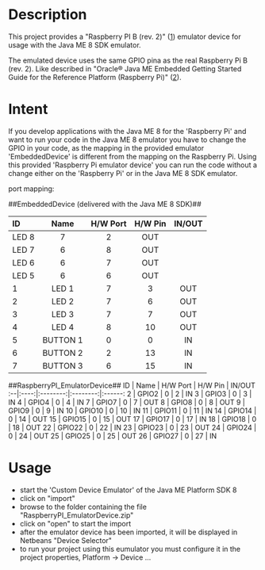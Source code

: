 # Description #

This project provides a "Raspberry PI B (rev. 2)" ([1]) emulator device for usage with the Java ME 8 SDK emulator.

The emulated device uses the same GPIO pina as the real Raspberry Pi B (rev. 2). Like described in "Oracle® Java ME Embedded Getting Started Guide for the Reference Platform (Raspberry Pi)" ([2]).


# Intent #

If you develop applications with the Java ME 8 for the 'Raspberry Pi' and want to run your code in the Java ME 8 emulator you have to change the GPIO in your code, as the mapping in the provided emulator 'EmbeddedDevice' is different from the mapping on the Raspberry Pi.
Using this provided 'Raspberry Pi emulator device' you can run the code without a change either on the 'Raspberry Pi' or in the Java ME 8 SDK emulator.

port mapping: 

##EmbeddedDevice (delivered with the Java ME 8 SDK)##


 ID | Name | H/W Port | H/W Pin  | IN/OUT
:---|:----:|:--------:|:--------:|:------:
| LED 8 | 7 | 2 | OUT
| LED 7 | 6 | 8 | OUT
| LED 6 | 6 | 7 | OUT
| LED 5 | 6 | 6 | OUT
 1 | LED 1 | 7 | 3 | OUT
 2 | LED 2 | 7 | 6 | OUT
 3 | LED 3 | 7 | 7 | OUT
 4 | LED 4 | 8 | 10 | OUT
 5 | BUTTON 1 | 0 | 0 | IN
 6 | BUTTON 2 | 2 | 13 | IN
 7 | BUTTON 3 | 6 | 15 | IN

##RaspberryPI_EmulatorDevice##
ID | Name | H/W Port | H/W Pin  | IN/OUT
:--|:----:|:--------:|:--------:|:------:
2 | GPIO2 | 0 | 2 | IN
3 | GPIO3 | 0 | 3 | IN
4 | GPIO4 | 0 | 4 | IN
7 | GPIO7 | 0 | 7 | OUT
8 | GPIO8 | 0 | 8 | OUT
9 | GPIO9 | 0 | 9 | IN
10 | GPIO10 | 0 | 10 | IN
11 | GPIO11 | 0 | 11 | IN
14 | GPIO14 | 0 | 14 | OUT
15 | GPIO15 | 0 | 15 | OUT
17 | GPIO17 | 0 | 17 | IN
18 | GPIO18 | 0 | 18 | OUT
22 | GPIO22 | 0 | 22 | IN
23 | GPIO23 | 0 | 23 | OUT
24 | GPIO24 | 0 | 24 | OUT
25 | GPIO25 | 0 | 25 | OUT
26 | GPIO27 | 0 | 27 | IN
 

# Usage #

* start the 'Custom Device Emulator' of the Java ME Platform SDK 8
* click on "import"
* browse to the folder containing the file "RaspberryPI_EmulatorDevice.zip"
* click on "open" to start the import
* after the emulator device has been imported, it will be displayed in Netbeans "Device Selector"
* to run your project using this eumulator you must configure it in the project properties, Platform -> Device ...


[1]: http://www.raspberrypi.org/ "www.raspberrypi.org"
[2]: http://docs.oracle.com/javame/8.0/get-started-rpi/piportsapdx.htm#sthref50 "Eava ME Embedded Getting Started Guide for the Reference Platform (Raspberry Pi)"